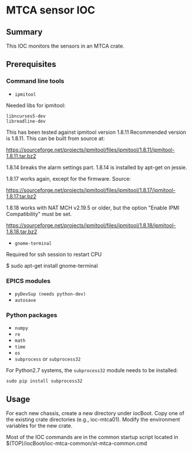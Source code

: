 # MTCA sensor IOC

## Summary

This IOC monitors the sensors in an MTCA crate.

## Prerequisites

### Command line tools
- ``ipmitool``

Needed libs for ipmitool:

    libncurses5-dev
    libreadline-dev

This has been tested against ipmitool version 1.8.11 Recommended version is
1.8.11. This can be built from source at:

https://sourceforge.net/projects/ipmitool/files/ipmitool/1.8.11/ipmitool-1.8.11.tar.bz2

1.8.14 breaks the alarm settings part. 1.8.14 is installed by apt-get on
jessie.

1.8.17 works again, except for the firmware. Source:

https://sourceforge.net/projects/ipmitool/files/ipmitool/1.8.17/ipmitool-1.8.17.tar.bz2


1.8.18 works with NAT MCH v2.19.5 or older, but the option "Enable IPMI Compatibility" must be set.

https://sourceforge.net/projects/ipmitool/files/ipmitool/1.8.18/ipmitool-1.8.18.tar.bz2

- ``gnome-terminal``

Required for ssh session to restart CPU

$ sudo apt-get install gnome-terminal

### EPICS modules

- ``pyDevSup (needs python-dev)``
- ``autosave``

### Python packages
- ``numpy``
- ``re``
- ``math``
- ``time``
- ``os``
- ``subprocess`` or ``subprocess32``

For Python2.7 systems, the ``subprocess32`` module needs to be installed:

``sudo pip install subprocess32``

## Usage

For each new chassis, create a new directory under iocBoot. Copy one of the
existing crate directories (e.g., ioc-mtca01). Modify the environment variables
for the new crate.

Most of the IOC commands are in the common startup script located in
$(TOP)/iocBoot/ioc-mtca-common/st-mtca-common.cmd

